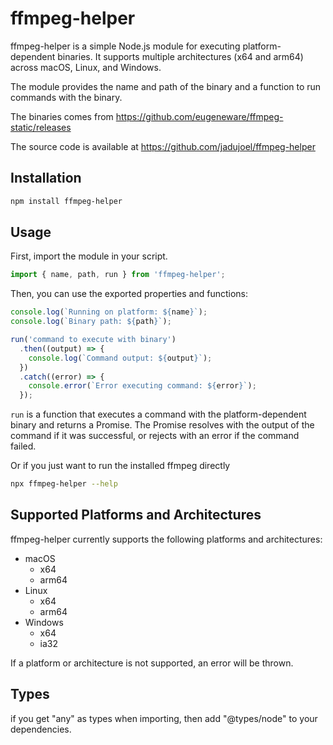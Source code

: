 # ffmpeg-helper

ffmpeg-helper is a simple Node.js module for executing platform-dependent binaries. It supports multiple architectures (x64 and arm64) across macOS, Linux, and Windows.

The module provides the name and path of the binary and a function to run commands with the binary.

The binaries comes from https://github.com/eugeneware/ffmpeg-static/releases

The source code is available at https://github.com/jadujoel/ffmpeg-helper

## Installation

```bash
npm install ffmpeg-helper
```

## Usage

First, import the module in your script.

```javascript
import { name, path, run } from 'ffmpeg-helper';
```

Then, you can use the exported properties and functions:

```javascript
console.log(`Running on platform: ${name}`);
console.log(`Binary path: ${path}`);

run('command to execute with binary')
  .then((output) => {
    console.log(`Command output: ${output}`);
  })
  .catch((error) => {
    console.error(`Error executing command: ${error}`);
  });
```

`run` is a function that executes a command with the platform-dependent binary and returns a Promise. The Promise resolves with the output of the command if it was successful, or rejects with an error if the command failed.

Or if you just want to run the installed ffmpeg directly
```sh
npx ffmpeg-helper --help
```

## Supported Platforms and Architectures

ffmpeg-helper currently supports the following platforms and architectures:

- macOS
  - x64
  - arm64
- Linux
  - x64
  - arm64
- Windows
  - x64
  - ia32

If a platform or architecture is not supported, an error will be thrown.

## Types
if you get "any" as types when importing, then add "@types/node" to your dependencies.
